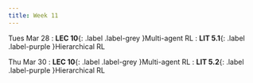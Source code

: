 ```yaml
---
title: Week 11
---
```


Tues Mar 28
: **LEC 10**{: .label .label-grey }Multi-agent RL
: **LIT 5.1**{: .label .label-purple }Hierarchical RL

Thu Mar 30
: **LEC 10**{: .label .label-grey }Multi-agent RL
: **LIT 5.2**{: .label .label-purple }Hierarchical RL